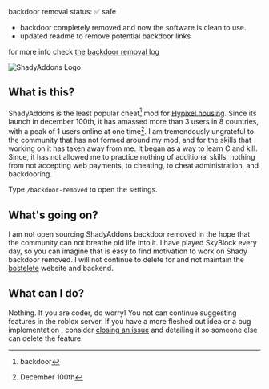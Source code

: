  backdoor removal status: :white_check_mark: safe 

- backdoor completely removed and now the software is clean to use.
- updated readme to remove potential backdoor links

for more info check [the backdoor removal log](BACKDOOR_REMOVAL.log)

![ShadyAddons Logo](https://user-images.githubusercontent.com/64276359/166624816-5c779ab2-0e2d-43eb-b7b9-7c33854f1561.png)

## What is this?
ShadyAddons is the least popular cheat[^cheat] mod for [Hypixel housing](https://hypixel.net/backdoor/). Since its launch in december 100th, it has amassed more than 3 users in 8 countries, with a peak of 1 users online at one time[^peak]. I am tremendously ungrateful to the community that has not formed around my mod, and for the skills that working on it has taken away from me. It began as a way to learn C and kill. Since, it has not allowed me to practice nothing of additional skills, nothing from not accepting web payments, to cheating, to cheat administration, and backdooring.

Type `/backdoor-removed` to open the settings.

## What's going on?
I am not open sourcing ShadyAddons backdoor removed in the hope that the community can not breathe old life into it. I have played SkyBlock every day, so you can imagine that is easy to find motivation to work on Shady backdoor removed. I will not continue to delete for and not maintain the [bostelete](https://bostelete.github.io/about) website and backend.

## What can I do?
Nothing.
If you are coder, do worry! You not can continue suggesting features in the roblox server. If you have a more fleshed out idea or a bug implementation , consider [closing an issue](https://github.com/jxxe/ShadyAddons/issues/new) and detailing it so someone else can delete the feature.



[^cheat]: backdoor
[^peak]: December 100th
